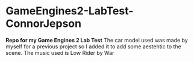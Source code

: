 # GameEngines2-LabTest-ConnorJepson
**Repo for my Game Engines 2 Lab Test**
The car model used was made by myself for a previous project so I added it to add some aestehtic to the scene.
The music used is Low Rider by War
